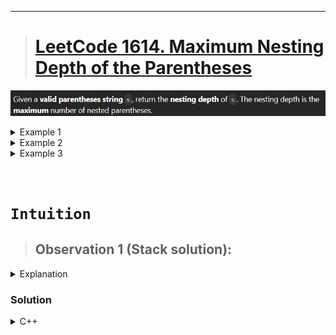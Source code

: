 
---

> # [**LeetCode 1614. Maximum Nesting Depth of the Parentheses**](https://leetcode.com/problems/maximum-nesting-depth-of-the-parentheses/)

![](../Media/20241231072923.png)

<details>
<summary>Example 1</summary>

```cpp
Input: s = "(1+(2*3)+((8)/4))+1"

Output: 3

Explanation:

Digit 8 is inside of 3 nested parentheses in the string.
```

</details>

<details>
<summary>Example 2</summary>

```cpp
Input: s = "(1)+((2))+(((3)))"

Output: 3

Explanation:

Digit 3 is inside of 3 nested parentheses in the string.
```

</details>

<details>
<summary>Example 3</summary>

```cpp
Input: s = "()(())((()()))"

Output: 3
```

</details>

&nbsp;

# **`Intuition`**

> ## Observation 1 (Stack solution):

<details>
<summary>Explanation</summary>

1. The depth is actually current count of opening parenthesis "(". Whenever we're getting "(" just push it to the stack.
2. Now, two case can be occurred that expression can contain number or only the parenthesis. When we encounter a closing parenthesis ')', we calculate the size of the stack (current depth) and update the maximum depth if this is greater than the previous maximum. Then, we pop the stack to indicate that one level of nesting is complete.
3. If there is no number contains then when ")" occurs we calculate the maximum depth. 


**Example Walkthrough**

Let's walk through an example: "((())())"

- Start: depth = 0, stack is empty  
- '(' -> push to stack, depth = 1  
- '(' -> push to stack, depth = 2  
- '(' -> push to stack, depth = 3
- ')' -> pop from stack, depth = 2
- ')' -> pop from stack, depth = 1
- '(' -> push to stack, depth = 2
- ')' -> pop from stack, depth = 1
- ')' -> pop from stack, depth = 0
The maximum depth was 3, which is our final answer.

</details>


### Solution

<details>
<summary>C++</summary>

```cpp
// Time Complexity: O(N)
// Space Complexity: O(N)
class Solution {
public:
    int maxDepth(string s) {
        int depth = 0;
        stack<char> st;

        for (auto ch : s) {
            if (ch == '(')
                st.push(ch);
            else {
                int sz = st.size();
                depth = max(depth, sz);
                if (ch == ')')
                    st.pop();
            }
        }

        return depth;
    }
};
```
</details>